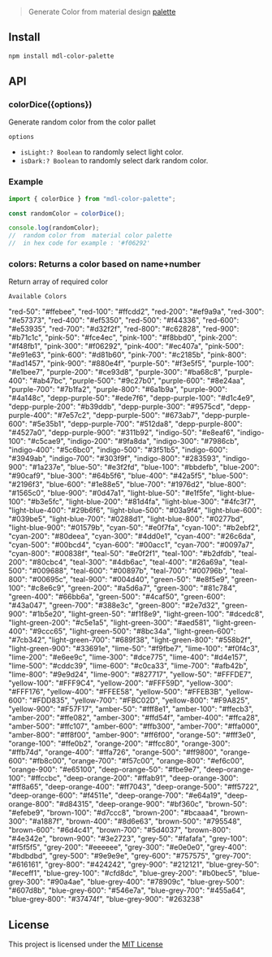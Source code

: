> Generate Color from material design [palette](https://material.io/guidelines/style/color.html#color-color-palette)

## Install

```sh
npm install mdl-color-palette
```

## API

### colorDice({options})

Generate random color from the color pallet

`options`

- `isLight:? Boolean` to randomly select light color.
- `isDark:? Boolean` to randomly select dark random color.

### Example

```js
import { colorDice } from "mdl-color-palette";

const randomColor = colorDice();

console.log(randomColor);
//  random color from  material color palette
//  in hex code for example : '#f06292'
```

### colors: Returns a color based on name+number

Return array of required color

`Available Colors`

"red-50": "#ffebee",
"red-100": "#ffcdd2",
"red-200": "#ef9a9a",
"red-300": "#e57373",
"red-400": "#ef5350",
"red-500": "#f44336",
"red-600": "#e53935",
"red-700": "#d32f2f",
"red-800": "#c62828",
"red-900": "#b71c1c",
"pink-50": "#fce4ec",
"pink-100": "#f8bbd0",
"pink-200": "#f48fb1",
"pink-300": "#f06292",
"pink-400": "#ec407a",
"pink-500": "#e91e63",
"pink-600": "#d81b60",
"pink-700": "#c2185b",
"pink-800": "#ad1457",
"pink-900": "#880e4f",
"purple-50": "#f3e5f5",
"purple-100": "#e1bee7",
"purple-200": "#ce93d8",
"purple-300": "#ba68c8",
"purple-400": "#ab47bc",
"purple-500": "#9c27b0",
"purple-600": "#8e24aa",
"purple-700": "#7b1fa2",
"purple-800": "#6a1b9a",
"purple-900": "#4a148c",
"depp-purple-50": "#ede7f6",
"depp-purple-100": "#d1c4e9",
"depp-purple-200": "#b39ddb",
"depp-purple-300": "#9575cd",
"depp-purple-400": "#7e57c2",
"depp-purple-500": "#673ab7",
"depp-purple-600": "#5e35b1",
"depp-purple-700": "#512da8",
"depp-purple-800": "#4527a0",
"depp-purple-900": "#311b92",
"indigo-50": "#e8eaf6",
"indigo-100": "#c5cae9",
"indigo-200": "#9fa8da",
"indigo-300": "#7986cb",
"indigo-400": "#5c6bc0",
"indigo-500": "#3f51b5",
"indigo-600": "#3949ab",
"indigo-700": "#303f9f",
"indigo-800": "#283593",
"indigo-900": "#1a237e",
"blue-50": "#e3f2fd",
"blue-100": "#bbdefb",
"blue-200": "#90caf9",
"blue-300": "#64b5f6",
"blue-400": "#42a5f5",
"blue-500": "#2196f3",
"blue-600": "#1e88e5",
"blue-700": "#1976d2",
"blue-800": "#1565c0",
"blue-900": "#0d47a1",
"light-blue-50": "#e1f5fe",
"light-blue-100": "#b3e5fc",
"light-blue-200": "#81d4fa",
"light-blue-300": "#4fc3f7",
"light-blue-400": "#29b6f6",
"light-blue-500": "#03a9f4",
"light-blue-600": "#039be5",
"light-blue-700": "#0288d1",
"light-blue-800": "#0277bd",
"light-blue-900": "#01579b",
"cyan-50": "#e0f7fa",
"cyan-100": "#b2ebf2",
"cyan-200": "#80deea",
"cyan-300": "#4dd0e1",
"cyan-400": "#26c6da",
"cyan-500": "#00bcd4",
"cyan-600": "#00acc1",
"cyan-700": "#0097a7",
"cyan-800": "#00838f",
"teal-50": "#e0f2f1",
"teal-100": "#b2dfdb",
"teal-200": "#80cbc4",
"teal-300": "#4db6ac",
"teal-400": "#26a69a",
"teal-500": "#009688",
"teal-600": "#00897b",
"teal-700": "#00796b",
"teal-800": "#00695c",
"teal-900": "#004d40",
"green-50": "#e8f5e9",
"green-100": "#c8e6c9",
"green-200": "#a5d6a7",
"green-300": "#81c784",
"green-400": "#66bb6a",
"green-500": "#4caf50",
"green-600": "#43a047",
"green-700": "#388e3c",
"green-800": "#2e7d32",
"green-900": "#1b5e20",
"light-green-50": "#f1f8e9",
"light-green-100": "#dcedc8",
"light-green-200": "#c5e1a5",
"light-green-300": "#aed581",
"light-green-400": "#9ccc65",
"light-green-500": "#8bc34a",
"light-green-600": "#7cb342",
"light-green-700": "#689f38",
"light-green-800": "#558b2f",
"light-green-900": "#33691e",
"lime-50": "#f9fbe7",
"lime-100": "#f0f4c3",
"lime-200": "#e6ee9c",
"lime-300": "#dce775",
"lime-400": "#d4e157",
"lime-500": "#cddc39",
"lime-600": "#c0ca33",
"lime-700": "#afb42b",
"lime-800": "#9e9d24",
"lime-900": "#827717",
"yellow-50": "#FFFDE7",
"yellow-100": "#FFF9C4",
"yellow-200": "#FFF59D",
"yellow-300": "#FFF176",
"yellow-400": "#FFEE58",
"yellow-500": "#FFEB3B",
"yellow-600": "#FDD835",
"yellow-700": "#FBC02D",
"yellow-800": "#F9A825",
"yellow-900": "#F57F17",
"amber-50": "#fff8e1",
"amber-100": "#ffecb3",
"amber-200": "#ffe082",
"amber-300": "#ffd54f",
"amber-400": "#ffca28",
"amber-500": "#ffc107",
"amber-600": "#ffb300",
"amber-700": "#ffa000",
"amber-800": "#ff8f00",
"amber-900": "#ff6f00",
"orange-50": "#fff3e0",
"orange-100": "#ffe0b2",
"orange-200": "#ffcc80",
"orange-300": "#ffb74d",
"orange-400": "#ffa726",
"orange-500": "#ff9800",
"orange-600": "#fb8c00",
"orange-700": "#f57c00",
"orange-800": "#ef6c00",
"orange-900": "#e65100",
"deep-orange-50": "#fbe9e7",
"deep-orange-100": "#ffccbc",
"deep-orange-200": "#ffab91",
"deep-orange-300": "#ff8a65",
"deep-orange-400": "#ff7043",
"deep-orange-500": "#ff5722",
"deep-orange-600": "#f4511e",
"deep-orange-700": "#e64a19",
"deep-orange-800": "#d84315",
"deep-orange-900": "#bf360c",
"brown-50": "#efebe9",
"brown-100": "#d7ccc8",
"brown-200": "#bcaaa4",
"brown-300": "#a1887f",
"brown-400": "#8d6e63",
"brown-500": "#795548",
"brown-600": "#6d4c41",
"brown-700": "#5d4037",
"brown-800": "#4e342e",
"brown-900": "#3e2723",
"grey-50": "#fafafa",
"grey-100": "#f5f5f5",
"grey-200": "#eeeeee",
"grey-300": "#e0e0e0",
"grey-400": "#bdbdbd",
"grey-500": "#9e9e9e",
"grey-600": "#757575",
"grey-700": "#616161",
"grey-800": "#424242",
"grey-900": "#212121",
"blue-grey-50": "#eceff1",
"blue-grey-100": "#cfd8dc",
"blue-grey-200": "#b0bec5",
"blue-grey-300": "#90a4ae",
"blue-grey-400": "#78909c",
"blue-grey-500": "#607d8b",
"blue-grey-600": "#546e7a",
"blue-grey-700": "#455a64",
"blue-grey-800": "#37474f",
"blue-grey-900": "#263238"

## License

This project is licensed under the [MIT License](https://github.com/jalal246/mdl-color-palette/eblob/master/LICENSE)
